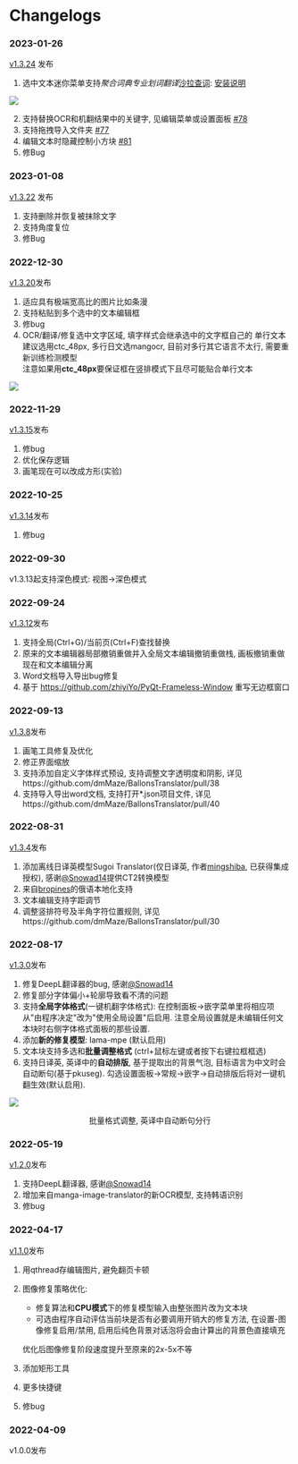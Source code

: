 # Changelogs

### 2023-01-26
[v1.3.24](https://github.com/dmMaze/BallonsTranslator/releases/tag/v1.3.24) 发布
1. 选中文本迷你菜单支持*聚合词典专业划词翻译*[沙拉查词](https://saladict.crimx.com): [安装说明](doc/saladict_chs.md)
<img src = "doc/src/saladict_doc.jpg">

2. 支持替换OCR和机翻结果中的关键字, 见编辑菜单或设置面板 [#78](https://github.com/dmMaze/BallonsTranslator/issues/78)
3. 支持拖拽导入文件夹 [#77](https://github.com/dmMaze/BallonsTranslator/issues/77)
4. 编辑文本时隐藏控制小方块 [#81](https://github.com/dmMaze/BallonsTranslator/issues/81)
5. 修Bug

### 2023-01-08
[v1.3.22](https://github.com/dmMaze/BallonsTranslator/releases/tag/v1.3.22) 发布
1. 支持删除并恢复被抹除文字
2. 支持角度复位
3. 修Bug

### 2022-12-30
[v1.3.20](https://github.com/dmMaze/BallonsTranslator/releases/tag/v1.3.20)发布
1. 适应具有极端宽高比的图片比如条漫
2. 支持粘贴到多个选中的文本编辑框
3. 修bug
4. OCR/翻译/修复选中文字区域, 填字样式会继承选中的文字框自己的
   单行文本建议选用ctc_48px, 多行日文选mangocr, 目前对多行其它语言不太行, 需要重新训练检测模型  
   注意如果用**ctc_48px**要保证框在竖排模式下且尽可能贴合单行文本
<img src="doc/src/ocrselected.gif" div align=center>

### 2022-11-29
[v1.3.15](https://github.com/dmMaze/BallonsTranslator/releases/tag/v1.3.15)发布
1. 修bug
2. 优化保存逻辑
3. 画笔现在可以改成方形(实验)

### 2022-10-25
[v1.3.14](https://github.com/dmMaze/BallonsTranslator/releases/tag/v1.3.14)发布
1. 修bug

### 2022-09-30
v1.3.13起支持深色模式: 视图->深色模式

### 2022-09-24
[v1.3.12](https://github.com/dmMaze/BallonsTranslator/releases/tag/v1.3.12)发布

1. 支持全局(Ctrl+G)/当前页(Ctrl+F)查找替换
2. 原来的文本编辑器局部撤销重做并入全局文本编辑撤销重做栈, 画板撤销重做现在和文本编辑分离
3. Word文档导入导出bug修复
4. 基于 https://github.com/zhiyiYo/PyQt-Frameless-Window 重写无边框窗口

### 2022-09-13
[v1.3.8](https://github.com/dmMaze/BallonsTranslator/releases/tag/v1.3.8)发布

1. 画笔工具修复及优化
2. 修正界面缩放
3. 支持添加自定义字体样式预设, 支持调整文字透明度和阴影, 详见https://github.com/dmMaze/BallonsTranslator/pull/38
4. 支持导入导出word文档, 支持打开*.json项目文件, 详见https://github.com/dmMaze/BallonsTranslator/pull/40

### 2022-08-31
[v1.3.4](https://github.com/dmMaze/BallonsTranslator/releases/tag/v1.3.4)发布

1. 添加离线日译英模型Sugoi Translator(仅日译英, 作者[mingshiba](https://www.patreon.com/mingshiba), 已获得集成授权), 感谢[@Snowad14](https://github.com/Snowad14)提供CT2转换模型
2. 来自[bropines](https://github.com/bropines)的俄语本地化支持
3. 文本编辑支持字距调节
4. 调整竖排符号及半角字符位置规则, 详见https://github.com/dmMaze/BallonsTranslator/pull/30

### 2022-08-17
[v1.3.0](https://github.com/dmMaze/BallonsTranslator/releases/tag/v1.3.0)发布

1. 修复DeepL翻译器的bug, 感谢[@Snowad14](https://github.com/Snowad14)
2. 修复部分字体偏小+轮廓导致看不清的问题
3. 支持**全局字体格式**(一键机翻字体格式): 在控制面板->嵌字菜单里将相应项从"由程序决定"改为"使用全局设置"后启用. 注意全局设置就是未编辑任何文本块时右侧字体格式面板的那些设置.  
4. 添加**新的修复模型**: lama-mpe (默认启用)
5. 文本块支持多选和**批量调整格式** (ctrl+鼠标左键或者按下右键拉框框选)
6. 支持日译英, 英译中的**自动排版**, 基于提取出的背景气泡, 目标语言为中文时会自动断句(基于pkuseg). 勾选设置面板->常规->嵌字->自动排版后将对一键机翻生效(默认启用). 

<img src="doc/src/multisel_autolayout.gif" div align=center>
<p align=center>
批量格式调整, 英译中自动断句分行
</p>

### 2022-05-19
[v1.2.0](https://github.com/dmMaze/BallonsTranslator/releases/tag/v1.2.0)发布

1. 支持DeepL翻译器, 感谢[@Snowad14](https://github.com/Snowad14)
2. 增加来自manga-image-translator的新OCR模型, 支持韩语识别
3. 修bug


### 2022-04-17
[v1.1.0](https://github.com/dmMaze/BallonsTranslator/releases/tag/v1.1.0)发布

1. 用qthread存编辑图片, 避免翻页卡顿
2. 图像修复策略优化: 
   - 修复算法和**CPU模式**下的修复模型输入由整张图片改为文本块
   - 可选由程序自动评估当前块是否有必要调用开销大的修复方法, 在设置-图像修复启用/禁用, 启用后纯色背景对话泡将会由计算出的背景色直接填充  
  
    优化后图像修复阶段速度提升至原来的2x-5x不等

3. 添加矩形工具
4. 更多快捷键
5. 修bug

### 2022-04-09
v1.0.0发布